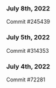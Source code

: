 ### July 8th, 2022

Commit #245439

### July 5th, 2022

Commit #314353


### July 4th, 2022

Commit #72281
